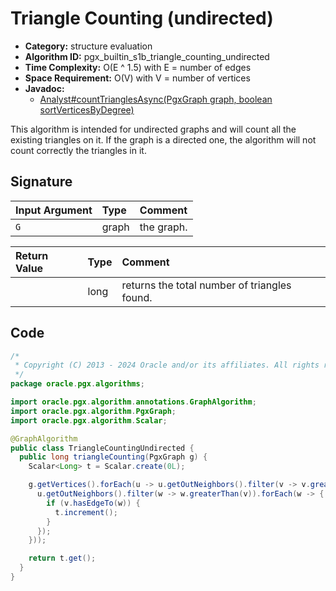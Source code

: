 # Triangle Counting (undirected)

- **Category:** structure evaluation
- **Algorithm ID:** pgx_builtin_s1b_triangle_counting_undirected
- **Time Complexity:** O(E ^ 1.5) with E = number of edges
- **Space Requirement:** O(V) with V = number of vertices
- **Javadoc:**
  - [Analyst#countTrianglesAsync(PgxGraph graph, boolean sortVerticesByDegree)](https://docs.oracle.com/en/database/oracle/property-graph/24.3/spgjv/oracle/pgx/api/Analyst.html#countTrianglesAsync_oracle_pgx_api_PgxGraph_boolean_)

This algorithm is intended for undirected graphs and will count all the existing triangles on it. If the graph is a directed one, the algorithm will not count correctly the triangles in it.

## Signature

| Input Argument | Type | Comment |
| :--- | :--- | :--- |
| `G` | graph | the graph. |

| Return Value | Type | Comment |
| :--- | :--- | :--- |
| | long | returns the total number of triangles found. |

## Code

```java
/*
 * Copyright (C) 2013 - 2024 Oracle and/or its affiliates. All rights reserved.
 */
package oracle.pgx.algorithms;

import oracle.pgx.algorithm.annotations.GraphAlgorithm;
import oracle.pgx.algorithm.PgxGraph;
import oracle.pgx.algorithm.Scalar;

@GraphAlgorithm
public class TriangleCountingUndirected {
  public long triangleCounting(PgxGraph g) {
    Scalar<Long> t = Scalar.create(0L);

    g.getVertices().forEach(u -> u.getOutNeighbors().filter(v -> v.greaterThan(u)).forEach(v -> {
      u.getOutNeighbors().filter(w -> w.greaterThan(v)).forEach(w -> {
        if (v.hasEdgeTo(w)) {
          t.increment();
        }
      });
    }));

    return t.get();
  }
}
```
